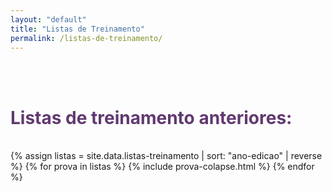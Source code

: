 ```yaml
---
layout: "default"
title: "Listas de Treinamento"
permalink: /listas-de-treinamento/
---
```


<div class="container-xxl" data-bs-smooth-scroll="true" >
    <br><br>
    <h1 class="text-center" style="color:#613970"><strong>Listas de treinamento anteriores:</strong></h1> <br>
    <div class="accordion accordion-flush" id="accordionPanelsStayOpenExample">
    {% assign listas = site.data.listas-treinamento | sort: "ano-edicao" | reverse %}
    {% for prova in listas %}
            {% include prova-colapse.html %}
    {% endfor %}
    </div>
</div>